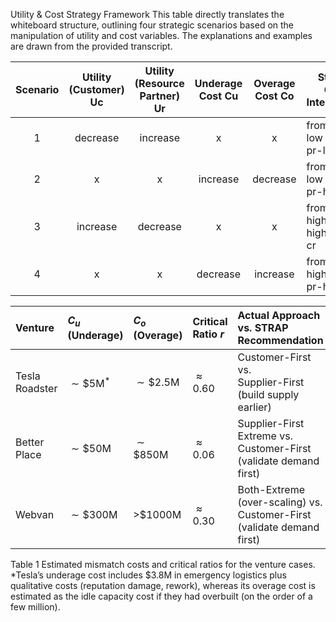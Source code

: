 Utility & Cost Strategy Framework
This table directly translates the whiteboard structure, outlining four strategic scenarios based on the manipulation of utility and cost variables. The explanations and examples are drawn from the provided transcript.

| Scenario | Utility (Customer) Uc | Utility (Resource Partner) Ur | Underage Cost Cu | Overage Cost Co | Strategic Goal & Interpretation        |
| :------: | :-------------------: | :---------------------------: | :--------------: | :-------------: | -------------------------------------- |
|    1     |       decrease        |           increase            |        x         |        x        | from low pr-low cr to high pr-low cr   |
|    2     |           x           |               x               |     increase     |    decrease     | from low pr-low cr to low pr-high cr   |
|    3     |       increase        |           decrease            |        x         |        x        | from high pr-high cr to high pr-low cr |
|    4     |           x           |               x               |     decrease     |    increase     | from high pr-high cr to low pr-high cr |

| Venture | $C_u$ (Underage) | $C_o$ (Overage) | Critical Ratio $r$ | Actual Approach vs. STRAP Recommendation |
| :--- | :--- | :--- | :--- | :--- |
| Tesla Roadster | $\sim \$ 5 \mathrm{M}^*$ | $\sim \$ 2.5 \mathrm{M}$ | $\approx 0.60$ | Customer-First vs. <br> Supplier-First (build supply earlier) |
| Better Place | $\sim \$ 50 \mathrm{M}$ | $\sim \$ 850 \mathrm{M}$ | $\approx 0.06$ | Supplier-First Extreme vs. <br> Customer-First (validate demand first) |
| Webvan | $\sim \$ 300 \mathrm{M}$ | >$1000M | $\approx 0.30$ | Both-Extreme (over-scaling) vs. <br> Customer-First (validate demand first) |
Table 1 Estimated mismatch costs and critical ratios for the venture cases. *Tesla’s underage cost includes $3.8M in emergency logistics plus qualitative costs (reputation damage, rework), whereas its overage cost is estimated as the idle capacity cost if they had overbuilt (on the order of a few million).